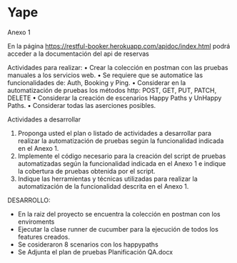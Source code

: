 # Yape

Anexo 1

En la página https://restful-booker.herokuapp.com/apidoc/index.html podrá acceder a la
documentación del api de reservas

Actividades para realizar:
• Crear la colección en postman con las pruebas manuales a los servicios web.
• Se requiere que se automatice las funcionalidades de: Auth, Booking y Ping.
• Considerar en la automatización de pruebas los métodos http: POST, GET, PUT, PATCH,
DELETE
• Considerar la creación de escenarios Happy Paths y UnHappy Paths.
• Considerar todas las aserciones posibles.

Actividades a desarrollar
1. Proponga usted el plan o listado de actividades a desarrollar para realizar la automatización de
pruebas según la funcionalidad indicada en el Anexo 1.
2. Implemente el código necesario para la creación del script de pruebas automatizadas según la
funcionalidad indicada en el Anexo 1 e indique la cobertura de pruebas obtenida por el script.
3. Indique las herramientas y técnicas utilizadas para realizar la automatización de la funcionalidad
descrita en el Anexo 1.


DESARROLLO: 

- En la raiz del proyecto se encuentra la colección en postman con los enviroments
- Ejecutar la clase runner de cucumber para la ejecución de todos los features creados.
- Se cosideraron 8 scenarios con los happypaths
- Se Adjunta el plan de pruebas Planificación QA.docx




